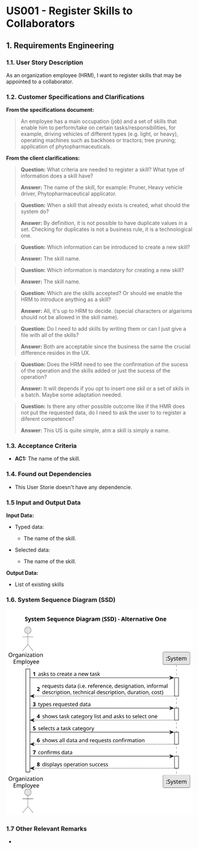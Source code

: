 # US001 - Register Skills to Collaborators 


## 1. Requirements Engineering

### 1.1. User Story Description

As an organization employee (HRM), I want to register skills that may be appointed to a collaborator.

### 1.2. Customer Specifications and Clarifications 

**From the specifications document:**

> An employee has a main occupation (job) and a set of skills that enable him to perform/take on certain tasks/responsibilities, for example, driving vehicles of different types (e.g. light, or heavy), operating machines such as backhoes or tractors; tree pruning; application of phytopharmaceuticals.

**From the client clarifications:**

> **Question:** What criteria are needed to register a skill? What type of information does a skill have?
>
> **Answer:** The name of the skill, for example: Pruner, Heavy vehicle driver, Phytopharmaceutical applicator.

> **Question:** When a skill that already exists is created, what should the system do?
>
> **Answer:** By definition, it is not possible to have duplicate values in a set. Checking for duplicates is not a business rule, it is a technological one.

> **Question:** Which information can be introduced to create a new skill?
> 
> **Answer:** The skill name.

> **Question:** Which information is mandatory for creating a new skill?
>
> **Answer:** The skill name.

> **Question:** Which are the skills accepted? Or should we enable the HRM to introduce anything as a skill?
>
> **Answer:** All, it's up to HRM to decide. (special characters or algarisms should not be allowed in the skill name).

> **Question:**  Do I need to add skills  by writing them or can I just give a file with all of the skills?
> 
> **Answer:** Both are acceptable since the business the same the crucial difference resides in the UX.

> **Question:** Does the HRM need to see the confirmation of the sucess of the operation and the skills added or just the sucess of the operation?
>
> **Answer:** It will depends if you opt to insert one skil or a set of skils in a batch. Maybe some adaptation needed.

> **Question:** Is there any other possible outcome like if the HMR does not put the requested data, do I need to ask the user to to register a diferent competence?
>
> **Answer:** This US is quite simple, atm a skill is simply a name.


### 1.3. Acceptance Criteria

* **AC1:** The name of the skill.

### 1.4. Found out Dependencies

* This User Storie doesn't have any dependencie.

### 1.5 Input and Output Data

**Input Data:**

* Typed data:
    * The name of the skill.
	
* Selected data:
    * The name of the skill.

**Output Data:**

* List of existing skills

### 1.6. System Sequence Diagram (SSD)

![System Sequence Diagram - Alternative One](svg/us006-system-sequence-diagram-alternative-one.svg)

### 1.7 Other Relevant Remarks

*